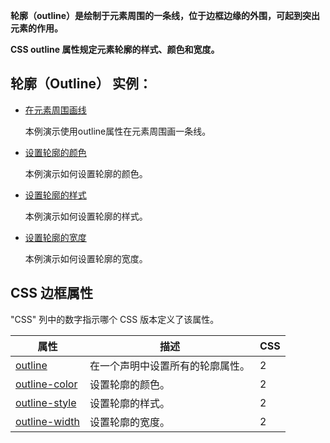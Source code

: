 **轮廓（outline）是绘制于元素周围的一条线，位于边框边缘的外围，可起到突出元素的作用。**

**CSS outline 属性规定元素轮廓的样式、颜色和宽度。**

## 轮廓（Outline） 实例：

- [在元素周围画线](http://www.w3school.com.cn/tiy/t.asp?f=csse_outline)

  本例演示使用outline属性在元素周围画一条线。

- [设置轮廓的颜色](http://www.w3school.com.cn/tiy/t.asp?f=csse_outline-color)

  本例演示如何设置轮廓的颜色。

- [设置轮廓的样式](http://www.w3school.com.cn/tiy/t.asp?f=csse_outline-style)

  本例演示如何设置轮廓的样式。

- [设置轮廓的宽度](http://www.w3school.com.cn/tiy/t.asp?f=csse_outline-width)

  本例演示如何设置轮廓的宽度。

## CSS 边框属性

"CSS" 列中的数字指示哪个 CSS 版本定义了该属性。

| 属性                                                         | 描述                             | CSS  |
| ------------------------------------------------------------ | -------------------------------- | ---- |
| [outline](http://www.w3school.com.cn/cssref/pr_outline.asp)  | 在一个声明中设置所有的轮廓属性。 | 2    |
| [outline-color](http://www.w3school.com.cn/cssref/pr_outline-color.asp) | 设置轮廓的颜色。                 | 2    |
| [outline-style](http://www.w3school.com.cn/cssref/pr_outline-style.asp) | 设置轮廓的样式。                 | 2    |
| [outline-width](http://www.w3school.com.cn/cssref/pr_outline-width.asp) | 设置轮廓的宽度。                 | 2    |